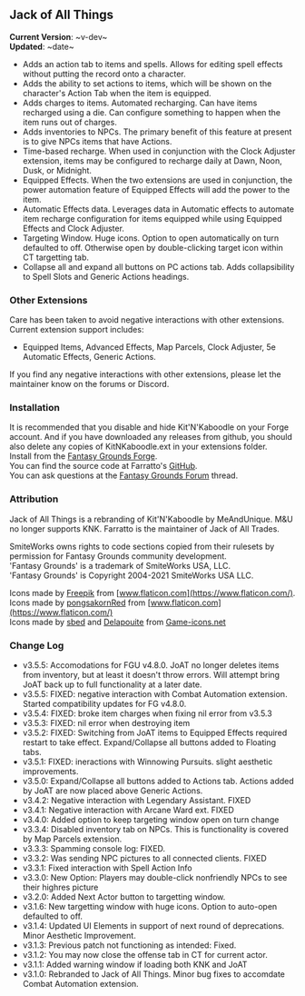 ## Jack of All Things

**Current Version**: ~v-dev~ \
**Updated**: ~date~

* Adds an action tab to items and spells. Allows for editing spell effects without putting the record onto a character.
* Adds the ability to set actions to items, which will be shown on the character's Action Tab when the item is equipped.
* Adds charges to items. Automated recharging.  Can have items recharged using a die.  Can configure something to happen when the item runs out of charges.
* Adds inventories to NPCs. The primary benefit of this feature at present is to give NPCs items that have Actions.
* Time-based recharge. When used in conjunction with the Clock Adjuster extension, items may be configured to recharge daily at Dawn, Noon, Dusk, or Midnight.
* Equipped Effects. When the two extensions are used in conjunction, the power automation feature of Equipped Effects will add the power to the item.
* Automatic Effects data. Leverages data in Automatic effects to automate item recharge configuration for items equipped while using Equipped Effects and Clock Adjuster.
* Targeting Window. Huge icons. Option to open automatically on turn defaulted to off. Otherwise open by double-clicking target icon within CT targetting tab.
* Collapse all and expand all buttons on PC actions tab. Adds collapsibility to Spell Slots and Generic Actions headings.

### Other Extensions

Care has been taken to avoid negative interactions with other extensions.  Current extension support includes:
* Equipped Items, Advanced Effects, Map Parcels, Clock Adjuster, 5e Automatic Effects, Generic Actions.

If you find any negative interactions with other extensions, please let the maintainer know on the forums or Discord.

### Installation

It is recommended that you disable and hide Kit'N'Kaboodle on your Forge account.  And if you have downloaded any releases from github, you should also delete any copies of KitNKaboodle.ext in your extensions folder. \
Install from the [Fantasy Grounds Forge](https://forge.fantasygrounds.com/shop/items/1959/view). \
You can find the source code at Farratto's [GitHub](https://github.com/Farratto/JackOfAllThings). \
You can ask questions at the [Fantasy Grounds Forum](https://www.fantasygrounds.com/forums/showthread.php?83081) thread.

### Attribution

Jack of All Things is a rebranding of Kit'N'Kaboodle by MeAndUnique.  M&U no longer supports KNK.  Farratto is the maintainer of Jack of All Trades.

SmiteWorks owns rights to code sections copied from their rulesets by permission for Fantasy Grounds community development. \
'Fantasy Grounds' is a trademark of SmiteWorks USA, LLC. \
'Fantasy Grounds' is Copyright 2004-2021 SmiteWorks USA LLC.

Icons made by [Freepik](https://www.freepik.com) from [www.flaticon.com](https://www.flaticon.com/). \
Icons made by [pongsakornRed](https://www.flaticon.com/authors/pongsakornred) from [www.flaticon.com](https://www.flaticon.com/) \
Icons made by [sbed](https://opengameart.org/users/sbed) and [Delapouite](https://delapouite.com/) from [Game-icons.net](https://game-icons.net/)

### Change Log

* v3.5.5: Accomodations for FGU v4.8.0. JoAT no longer deletes items from inventory, but at least it doesn't throw errors.  Will attempt bring JoAT back up to full functionality at a later date.
* v3.5.5: FIXED: negative interaction with Combat Automation extension. Started compatibility updates for FG v4.8.0.
* v3.5.4: FIXED: broke item charges when fixing nil error from v3.5.3
* v3.5.3: FIXED: nil error when destroying item
* v3.5.2: FIXED: Switching from JoAT items to Equipped Effects required restart to take effect. Expand/Collapse all buttons added to Floating tabs.
* v3.5.1: FIXED: ineractions with Winnowing Pursuits. slight aesthetic improvements.
* v3.5.0: Expand/Collapse all buttons added to Actions tab. Actions added by JoAT are now placed above Generic Actions.
* v3.4.2: Negative interaction with Legendary Assistant. FIXED
* v3.4.1: Negative interaction with Arcane Ward ext. FIXED
* v3.4.0: Added option to keep targeting window open on turn change
* v3.3.4: Disabled inventory tab on NPCs. This is functionality is covered by Map Parcels extension.
* v3.3.3: Spamming console log: FIXED.
* v3.3.2: Was sending NPC pictures to all connected clients. FIXED
* v3.3.1: Fixed interaction with Spell Action Info
* v3.3.0: New Option: Players may double-click nonfriendly NPCs to see their highres picture
* v3.2.0: Added Next Actor button to targetting window.
* v3.1.6: New targetting window with huge icons. Option to auto-open defaulted to off.
* v3.1.4: Updated UI Elements in support of next round of deprecations. Minor Aesthetic Improvement.
* v3.1.3: Previous patch not functioning as intended: Fixed.
* v3.1.2: You may now close the offense tab in CT for current actor.
* v3.1.1: Added warning window if loading both KNK and JoAT
* v3.1.0: Rebranded to Jack of All Things. Minor bug fixes to accomdate Combat Automation extension.